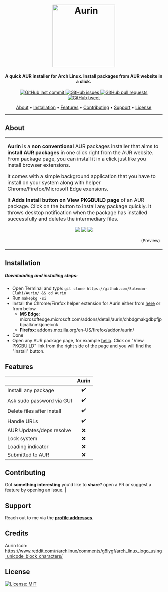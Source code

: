 <h1 align="center">
  <br>
  <a href="https://github.com/Suleman-Elahi/Aurin"><img src="https://raw.githubusercontent.com/Suleman-Elahi/Aurin/main/data/aurin.png" alt=" Aurin" width="200px"></a>
</h1>

<h4 align="center">A quick AUR installer for Arch Linux. Install packages from AUR website in a click. </h4>

<p align="center">
    <a href="https://github.com/Suleman-Elahi/Aurin/commits">
    <img src="https://img.shields.io/github/commit-status/suleman-elahi/aurin/main/39679543820c4e15c8f8f0e9e4b5a1de60fd4eb2"
         alt="GitHub last commit">
    <a href="https://github.com/Suleman-Elahi/Aurin/issues">
    <img src="https://img.shields.io/github/issues-raw/suleman-elahi/Aurin"
         alt="GitHub issues">
    <a href="https://github.com/Suleman-Elahi/Aurin/pulls">
    <img src="https://img.shields.io/github/issues-pr-raw/suleman-elahi/aurin"
         alt="GitHub pull requests">
    <a href="https://twitter.com/intent/tweet?text=Try%20a%20new%20weird%20AUR%20installer%3A%20https%3A//github.com/Suleman-Elahi/Aurin/">
    <img src="https://img.shields.io/twitter/url/https/github.com/ArmynC/ArminC-AutoExec.svg?style=flat-square&logo=twitter"
         alt="GitHub tweet">
</p>

<p align="center">
  <a href="#about">About</a> •
  <a href="#installation">Installation</a> •
  <a href="#features">Features</a> •
  <a href="#contributing">Contributing</a> •
  <a href="#support">Support</a> •
  <a href="#license">License</a>
</p>

---

## About

<table>
<tr>
<td>

**Aurin** is a **non conventional** AUR packages installer that aims to **install AUR packages** in one click right from the AUR website. From package page, you can install it in a click just like you install browser extensions.

It comes with a simple background application that you have to install on your system along with helper Chrome/Firefox/Microsoft Edge exensions.

It **Adds Install button on View PKGBUILD page** of an AUR package. Click on the button to install any package quickly. It throws desktop notification when the package has installed successfully and deletes the intermediary files.
<p align="center">
<img src="https://raw.githubusercontent.com/Suleman-Elahi/Aurin/main/data/aurin-in-action.png">
<img src="https://raw.githubusercontent.com/Suleman-Elahi/Aurin/main/data/aurin-installed.png">
<img src="https://raw.githubusercontent.com/Suleman-Elahi/Aurin/main/data/aurin-sudo.png">  
</p>
<p align="right">
<sub>(Preview)</sub>
</p>

</td>
</tr>
</table>

## Installation

##### Downloading and installing steps:
* Open Terminal and type: `git clone https://github.com/Suleman-Elahi/Aurin/ && cd Aurin`
* Run `makepkg -si`
* Install the Chrome/Firefox helper extension for Aurin either from [here](https://github.com/Suleman-Elahi/Aurin/tree/main/Aurin_Extension) or from below.
  * **MS Edge**: microsoftedge.microsoft.com/addons/detail/aurin/chbdgmakgdbpfjpbjnalknmkjcneicnk
  * **Firefox**: addons.mozilla.org/en-US/firefox/addon/aurin/
* Done
* Open any AUR package page, for example [hello](https://aur.archlinux.org/packages/hello). Click on "View PKGBUILD" link from the right side of the page and you will find the "Install" button.

## Features

|                            |       Aurin       |
| -------------------------- | :----------------:|
| Installl any package       |         ✔️        |
| Ask sudo password via GUI  |         ✔️        |
| Delete files after install |         ✔️        |
| Handle URLs                |         ✔️        |
| AUR Updates/deps resolve   |         ❌        |
| Lock system                |         ❌        |
| Loading indicator          |         ❌        |
| Submitted to AUR           |         ❌        |

## Contributing

Got **something interesting** you'd like to **share**? open a PR or suggest a feature by opening an issue.                                       |

## Support

Reach out to me via the **[profile addresses](https://github.com/Suleman-Elahi)**.

## Credits

Aurin Icon: https://www.reddit.com/r/archlinux/comments/g8iygf/arch_linux_logo_using_unicode_block_characters/

## License

[![License: MIT](https://img.shields.io/github/license/suleman-elahi/Aurin)](https://tldrlegal.com/license/mit-license)
